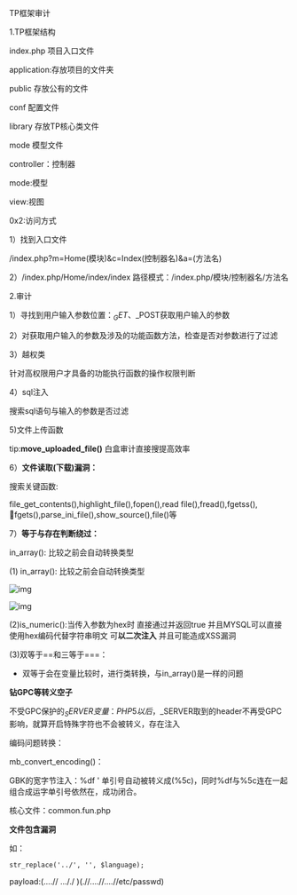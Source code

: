 TP框架审计

1.TP框架结构

index.php 项目入口文件

application:存放项目的文件夹

public 存放公有的文件

conf 配置文件

library 存放TP核心类文件

mode 模型文件

controller：控制器

mode:模型

view:视图

0x2:访问方式

1）找到入口文件

/index.php?m=Home(模块)&c=Index(控制器名)&a=(方法名)

2）/index.php/Home/index/index 路径模式：/index.php/模块/控制器名/方法名

2.审计

1）寻找到用户输入参数位置：$_GET、$_POST获取用户输入的参数

2）对获取用户输入的参数及涉及的功能函数方法，检查是否对参数进行了过滤

3）越权类

针对高权限用户才具备的功能执行函数的操作权限判断

4）sql注入

搜索sql语句与输入的参数是否过滤

5)文件上传函数

tip:**move_uploaded_file()** 白盒审计直接搜提高效率

6）**文件读取(下载)漏洞：** 

搜索关键函数:

file_get_contents(),highlight_file(),fopen(),read file(),fread(),fgetss(), fgets(),parse_ini_file(),show_source(),file()等

7）**等于与存在判断绕过：** 

in_array(): 比较之前会自动转换类型 

(1) in_array(): 比较之前会自动转换类型

![img](https://bbs.ichunqiu.com/data/attachment/forum/201607/30/155220x45v4luvm12a42nn.jpg)

![img](https://bbs.ichunqiu.com/data/attachment/forum/201607/30/155220yxkkozzfdeoo3m0k.jpg)

(2)is_numeric():当传入参数为hex时 直接通过并返回true 并且MYSQL可以直接使用hex编码代替字符串明文 可**以二次注入** 并且可能造成XSS漏洞

(3)双等于==和三等于===：

- 双等于会在变量比较时，进行类转换，与in_array()是一样的问题

**钻GPC等转义空子**

不受GPC保护的$_SERVER变量：PHP5以后，$_SERVER取到的header不再受GPC影响，就算开启特殊字符也不会被转义，存在注入

编码问题转换：

mb_convert_encoding()：

GBK的宽字节注入：%df ' 单引号自动被转义成(%5c)，同时%df与%5c连在一起组合成运字单引号依然在，成功闭合。

核心文件：common.fun.php 

**文件包含漏洞**

如：

```
str_replace('../', '', $language);
```

payload:(....//   ..././    )(.//....//....//etc/passwd)



